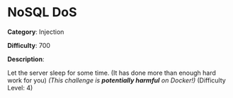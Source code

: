 # NoSQL DoS

**Category**: Injection

**Difficulty**: 700

**Description**:

Let the server sleep for some time. (It has done more than enough hard work for you) <em>(This challenge is <strong>potentially harmful</strong> on Docker!)</em> (Difficulty Level: 4)
